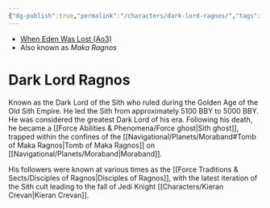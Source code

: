 ```yaml
---
{"dg-publish":true,"permalink":"/characters/dark-lord-ragnos/","tags":["unfinished","sith","forcesensitive","disciples"],"noteIcon":"saber1"}
---
```


- [When Eden Was Lost (Ao3)](https://archiveofourown.org/works/19334440/chapters/45992584)
- Also known as *Maka Ragnos*
# Dark Lord Ragnos

Known as the Dark Lord of the Sith who ruled during the Golden Age of the Old Sith Empire. He led the Sith from approximately 5100 BBY to 5000 BBY. He was considered the greatest Dark Lord of his era. Following his death, he became a [[Force Abilities & Phenomena/Force ghost\|Sith ghost]], trapped within the confines of the [[Navigational/Planets/Moraband#Tomb of Maka Ragnos\|Tomb of Maka Ragnos]] on [[Navigational/Planets/Moraband\|Moraband]]. 

His followers were known at various times as the [[Force Traditions & Sects/Disciples of Ragnos\|Disciples of Ragnos]], with the latest iteration of the Sith cult leading to the fall of Jedi Knight [[Characters/Kieran Crevan\|Kieran Crevan]].